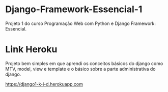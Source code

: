 # Django-Framework-Essencial-1
Projeto 1 do curso  Programação Web com Python e Django Framework: Essencial.

# Link Heroku

Projeto bem simples em que aprendi os conceitos básicos do django como MTV, model, view e template e o básico sobre a parte administrativa do django.

https://django1-k-i-d.herokuapp.com
